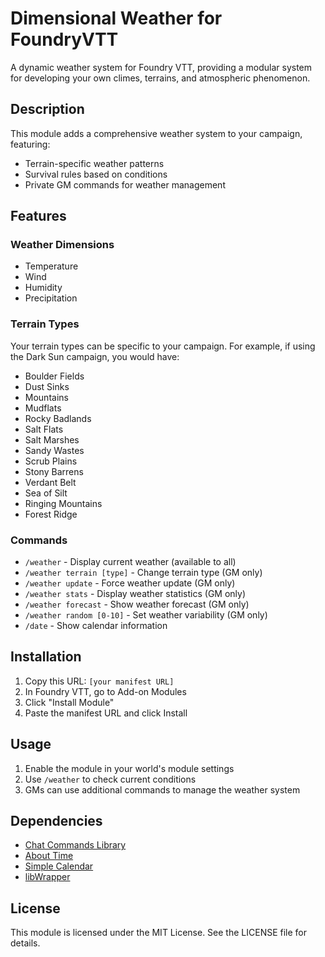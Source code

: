 # Dimensional Weather for FoundryVTT

A dynamic weather system for Foundry VTT, providing a modular system for developing your own climes, terrains, and atmospheric phenomenon.

## Description

This module adds a comprehensive weather system to your campaign, featuring:
- Terrain-specific weather patterns
- Survival rules based on conditions
- Private GM commands for weather management

## Features

### Weather Dimensions
- Temperature
- Wind
- Humidity
- Precipitation

### Terrain Types
Your terrain types can be specific to your campaign. For example, if using the Dark Sun campaign, you would have:
- Boulder Fields
- Dust Sinks
- Mountains
- Mudflats
- Rocky Badlands
- Salt Flats
- Salt Marshes
- Sandy Wastes
- Scrub Plains
- Stony Barrens
- Verdant Belt
- Sea of Silt
- Ringing Mountains
- Forest Ridge

### Commands
- `/weather` - Display current weather (available to all)
- `/weather terrain [type]` - Change terrain type (GM only)
- `/weather update` - Force weather update (GM only)
- `/weather stats` - Display weather statistics (GM only)
- `/weather forecast` - Show weather forecast (GM only)
- `/weather random [0-10]` - Set weather variability (GM only)
- `/date` - Show calendar information

## Installation

1. Copy this URL: `[your manifest URL]`
2. In Foundry VTT, go to Add-on Modules
3. Click "Install Module"
4. Paste the manifest URL and click Install

## Usage

1. Enable the module in your world's module settings
2. Use `/weather` to check current conditions
3. GMs can use additional commands to manage the weather system

## Dependencies
- [Chat Commands Library](https://gitlab.com/woodentavern/foundryvtt-chat-command-lib)
- [About Time](https://github.com/LeafWulf/about-time)
- [Simple Calendar](https://github.com/vigoren/foundryvtt-simple-calendar)
- [libWrapper](https://github.com/ruipin/fvtt-lib-wrapper)


## License

This module is licensed under the MIT License. See the LICENSE file for details.
